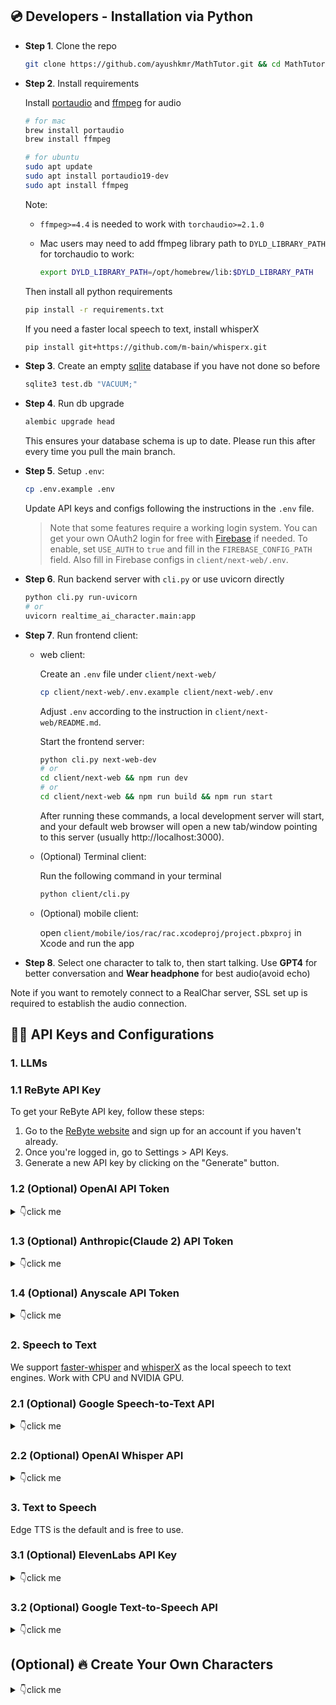## 💿 Developers - Installation via Python
- **Step 1**. Clone the repo
   ```sh
   git clone https://github.com/ayushkmr/MathTutor.git && cd MathTutor
    ```
- **Step 2**. Install requirements

    Install [portaudio](https://people.csail.mit.edu/hubert/pyaudio/) and [ffmpeg](https://ffmpeg.org/download.html) for audio
    ```sh
    # for mac
    brew install portaudio
    brew install ffmpeg
    ```
    ```sh
    # for ubuntu
    sudo apt update
    sudo apt install portaudio19-dev
    sudo apt install ffmpeg
    ```
    Note: 
    
    - `ffmpeg>=4.4` is needed to work with `torchaudio>=2.1.0`

    - Mac users may need to add ffmpeg library path to `DYLD_LIBRARY_PATH` for torchaudio to work:
        ```sh
        export DYLD_LIBRARY_PATH=/opt/homebrew/lib:$DYLD_LIBRARY_PATH
        ```
    
    Then install all python requirements
    ```sh
    pip install -r requirements.txt
    ```
    If you need a faster local speech to text, install whisperX
    ```sh
    pip install git+https://github.com/m-bain/whisperx.git
    ```
- **Step 3**. Create an empty [sqlite](https://www.sqlite.org/index.html) database if you have not done so before
    ```sh
    sqlite3 test.db "VACUUM;"
    ```
- **Step 4**. Run db upgrade
    ```sh
    alembic upgrade head
    ```
    This ensures your database schema is up to date. Please run this after every time you pull the main branch.
- **Step 5**. Setup `.env`:
    ```sh
    cp .env.example .env
    ```
    Update API keys and configs following the instructions in the `.env` file.
    > Note that some features require a working login system. You can get your own OAuth2 login for free with [Firebase](https://firebase.google.com/) if needed. To enable, set `USE_AUTH` to `true` and fill in the `FIREBASE_CONFIG_PATH` field. Also fill in Firebase configs in `client/next-web/.env`.
- **Step 6**. Run backend server with `cli.py` or use uvicorn directly
    ```sh
    python cli.py run-uvicorn
    # or
    uvicorn realtime_ai_character.main:app
    ```
- **Step 7**. Run frontend client:
    - web client:

        Create an `.env` file under `client/next-web/`
        ```sh
        cp client/next-web/.env.example client/next-web/.env
        ```
        Adjust `.env` according to the instruction in `client/next-web/README.md`.
        
        Start the frontend server:
        ```sh
        python cli.py next-web-dev
        # or
        cd client/next-web && npm run dev
        # or
        cd client/next-web && npm run build && npm run start
        ```
        After running these commands, a local development server will start, and your default web browser will open a new tab/window pointing to this server (usually http://localhost:3000).
    - (Optional) Terminal client:
    
        Run the following command in your terminal
        ```sh
        python client/cli.py
        ```
    - (Optional) mobile client:
    
        open `client/mobile/ios/rac/rac.xcodeproj/project.pbxproj` in Xcode and run the app
- **Step 8**. Select one character to talk to, then start talking. Use **GPT4** for better conversation and **Wear headphone** for best audio(avoid echo)

Note if you want to remotely connect to a RealChar server, SSL set up is required to establish the audio connection. 

## 👨‍🚀 API Keys and Configurations

### 1. LLMs

### 1.1 ReByte API Key
To get your ReByte API key, follow these steps:

1. Go to the [ReByte website](https://rebyte.ai/) and sign up for an account if you haven't already.
1. Once you're logged in, go to Settings > API Keys.
1. Generate a new API key by clicking on the "Generate" button.

### 1.2 (Optional) OpenAI API Token
<details><summary>👇click me</summary>
This application utilizes the OpenAI API to access its powerful language model capabilities. In order to use the OpenAI API, you will need to obtain an API token.

To get your OpenAI API token, follow these steps:

1. Go to the [OpenAI website](https://beta.openai.com/signup/) and sign up for an account if you haven't already.
1. Once you're logged in, navigate to the [API keys page](https://beta.openai.com/account/api-keys).
1. Generate a new API key by clicking on the "Create API Key" button.

(Optional) To use Azure OpenAI API instead, refer to the following section:

1. Set API type in your `.env` file:
`OPENAI_API_TYPE=azure`

If you want to use the earlier version `2023-03-15-preview`:

`OPENAI_API_VERSION=2023-03-15-preview`

2. To set the base URL for your Azure OpenAI resource.
You can find this in the Azure portal under your Azure OpenAI resource.

`OPENAI_API_BASE=https://your-base-url.openai.azure.com`

3. To set the OpenAI model deployment name for your Azure OpenAI resource.

`OPENAI_API_MODEL_DEPLOYMENT_NAME=gpt-35-turbo-16k`

4. To set the OpenAIEmbeddings model deployment name for your Azure OpenAI resource.

`OPENAI_API_EMBEDDING_DEPLOYMENT_NAME=text-embedding-ada-002`

</details>

### 1.3 (Optional) Anthropic(Claude 2) API Token
<details><summary>👇click me</summary>

To get your Anthropic API token, follow these steps:

1. Go to the [Anthropic website](https://docs.anthropic.com/claude/docs/getting-started-with-claude) and sign up for an account if you haven't already.
1. Once you're logged in, navigate to the [API keys page](https://console.anthropic.com/account/keys).
1. Generate a new API key by clicking on the "Create Key" button.
</details>

### 1.4 (Optional) Anyscale API Token
<details><summary>👇click me</summary>

To get your Anyscale API token, follow these steps:

1. Go to the [Anyscale website](https://www.anyscale.com/) and sign up for an account if you haven't already.
1. Once you're logged in, navigate to the [Credentials page](https://app.endpoints.anyscale.com/credentials).
1. Generate a new API key by clicking on the "Generate credential" button.
</details>

### 2. Speech to Text

We support [faster-whisper](https://github.com/SYSTRAN/faster-whisper) and [whisperX](https://github.com/m-bain/whisperX) as the local speech to text engines. Work with CPU and NVIDIA GPU.

### 2.1 (Optional) Google Speech-to-Text API
<details><summary>👇click me</summary>

To get your Google Cloud API credentials.json, follow these steps:

1. Go to the [GCP website](https://cloud.google.com/speech-to-text/docs/before-you-begin) and sign up for an account if you haven't already.
2. Follow the guide to create a project and enable Speech to Text API
3. Put `google_credentials.json` in the root folder of this project. Check [Create and delete service account keys](https://cloud.google.com/iam/docs/keys-create-delete#iam-service-account-keys-create-console)
4. Change `SPEECH_TO_TEXT_USE` to use `GOOGLE` in your `.env` file
</details>

### 2.2 (Optional) OpenAI Whisper API
<details><summary>👇click me</summary>

Same as [OpenAI API Token](#12-optional-openai-api-token)
</details>

### 3. Text to Speech

Edge TTS is the default and is free to use.

### 3.1 (Optional) ElevenLabs API Key
<details><summary>👇click me</summary>

1. Creating an ElevenLabs Account

    Visit [ElevenLabs](https://beta.elevenlabs.io/) to create an account. You'll need this to access the text to speech and voice cloning features.

1. In your Profile Setting, you can get an API Key.

</details>

### 3.2 (Optional) Google Text-to-Speech API

<details><summary>👇click me</summary>

To get your Google Cloud API credentials.json, follow these steps:

1. Go to the [GCP website](https://cloud.google.com/text-to-speech/docs/quickstart-client-libraries) and sign up for an account if you haven't already.
2. Follow the guide to create a project and enable Text to Speech API
3. Put `google_credentials.json` in the root folder of this project. Check [Create and delete service account keys](https://cloud.google.com/iam/docs/keys-create-delete#iam-service-account-keys-create-console)
</details>

## (Optional) 🔥 Create Your Own Characters
<details><summary>👇click me</summary>

### Create Characters Locally
see [realtime_ai_character/character_catalog/README.md](realtime_ai_character/character_catalog/README.md)
